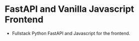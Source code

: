 # FastAPI and Vanilla Javascript Frontend

- Fullstack Python FastAPI and Javascript for the frontend.
